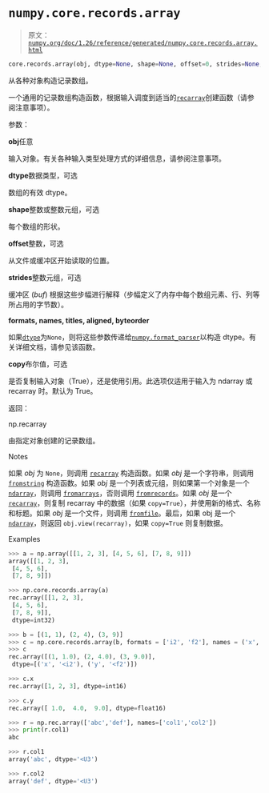 # `numpy.core.records.array`

> 原文：[`numpy.org/doc/1.26/reference/generated/numpy.core.records.array.html`](https://numpy.org/doc/1.26/reference/generated/numpy.core.records.array.html)

```py
core.records.array(obj, dtype=None, shape=None, offset=0, strides=None, formats=None, names=None, titles=None, aligned=False, byteorder=None, copy=True)
```

从各种对象构造记录数组。

一个通用的记录数组构造函数，根据输入调度到适当的[`recarray`](https://numpy.org/doc/1.26/reference/generated/numpy.recarray.html#numpy.recarray "numpy.recarray")创建函数（请参阅注意事项）。

参数：

**obj**任意

输入对象。有关各种输入类型处理方式的详细信息，请参阅注意事项。

**dtype**数据类型，可选

数组的有效 dtype。

**shape**整数或整数元组，可选

每个数组的形状。

**offset**整数，可选

从文件或缓冲区开始读取的位置。

**strides**整数元组，可选

缓冲区 (*buf*) 根据这些步幅进行解释（步幅定义了内存中每个数组元素、行、列等所占用的字节数）。

**formats, names, titles, aligned, byteorder**

如果[`dtype`](https://numpy.org/doc/1.26/reference/generated/numpy.dtype.html#numpy.dtype "numpy.dtype")为`None`，则将这些参数传递给[`numpy.format_parser`](https://numpy.org/doc/1.26/reference/generated/numpy.format_parser.html#numpy.format_parser "numpy.format_parser")以构造 dtype。有关详细文档，请参见该函数。

**copy**布尔值，可选

是否复制输入对象（True），还是使用引用。此选项仅适用于输入为 ndarray 或 recarray 时。默认为 True。

返回：

np.recarray

由指定对象创建的记录数组。

Notes

如果 *obj* 为 `None`，则调用 [`recarray`](https://numpy.org/doc/1.26/reference/generated/numpy.recarray.html#numpy.recarray "numpy.recarray") 构造函数。如果 *obj* 是一个字符串，则调用 [`fromstring`](https://numpy.org/doc/1.26/reference/generated/numpy.fromstring.html#numpy.fromstring "numpy.fromstring") 构造函数。如果 *obj* 是一个列表或元组，则如果第一个对象是一个 [`ndarray`](https://numpy.org/doc/1.26/reference/generated/numpy.ndarray.html#numpy.ndarray "numpy.ndarray")，则调用 [`fromarrays`](https://numpy.org/doc/1.26/reference/generated/numpy.core.records.fromarrays.html#numpy.core.records.fromarrays "numpy.core.records.fromarrays")，否则调用 [`fromrecords`](https://numpy.org/doc/1.26/reference/generated/numpy.core.records.fromrecords.html#numpy.core.records.fromrecords "numpy.core.records.fromrecords")。如果 *obj* 是一个 [`recarray`](https://numpy.org/doc/1.26/reference/generated/numpy.recarray.html#numpy.recarray "numpy.recarray")，则复制 recarray 中的数据（如果 `copy=True`），并使用新的格式、名称和标题。如果 *obj* 是一个文件，则调用 [`fromfile`](https://numpy.org/doc/1.26/reference/generated/numpy.fromfile.html#numpy.fromfile "numpy.fromfile")。最后，如果 obj 是一个 [`ndarray`](https://numpy.org/doc/1.26/reference/generated/numpy.ndarray.html#numpy.ndarray "numpy.ndarray")，则返回 `obj.view(recarray)`，如果 `copy=True` 则复制数据。

Examples

```py
>>> a = np.array([[1, 2, 3], [4, 5, 6], [7, 8, 9]])
array([[1, 2, 3],
 [4, 5, 6],
 [7, 8, 9]]) 
```

```py
>>> np.core.records.array(a)
rec.array([[1, 2, 3],
 [4, 5, 6],
 [7, 8, 9]],
 dtype=int32) 
```

```py
>>> b = [(1, 1), (2, 4), (3, 9)]
>>> c = np.core.records.array(b, formats = ['i2', 'f2'], names = ('x', 'y'))
>>> c
rec.array([(1, 1.0), (2, 4.0), (3, 9.0)],
 dtype=[('x', '<i2'), ('y', '<f2')]) 
```

```py
>>> c.x
rec.array([1, 2, 3], dtype=int16) 
```

```py
>>> c.y
rec.array([ 1.0,  4.0,  9.0], dtype=float16) 
```

```py
>>> r = np.rec.array(['abc','def'], names=['col1','col2'])
>>> print(r.col1)
abc 
```

```py
>>> r.col1
array('abc', dtype='<U3') 
```

```py
>>> r.col2
array('def', dtype='<U3') 
```
